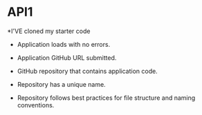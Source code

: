 # API1

*I'VE cloned my starter code
* Application loads with no errors.

* Application GitHub URL submitted.

* GitHub repository that contains application code.

* Repository has a unique name.

* Repository follows best practices for file structure and naming conventions.



